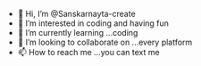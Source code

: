 - 👋 Hi, I’m @Sanskarnayta-create
- 👀 I’m interested in coding and having fun
- 🌱 I’m currently learning ...coding
- 💞️ I’m looking to collaborate on ...every platform
- 📫 How to reach me ...you can text me 

<!---
Sanskarnayta-create/Sanskarnayta-create is a ✨ special ✨ repository because its `README.md` (this file) appears on your GitHub profile.
You can click the Preview link to take a look at your changes.
--->
